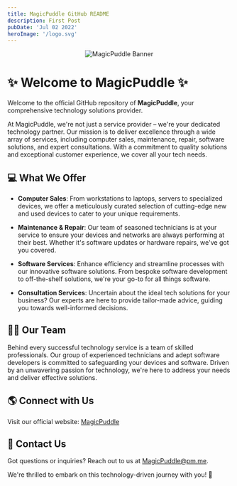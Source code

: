 ```yaml
---
title: MagicPuddle GitHub README
description: First Post
pubDate: 'Jul 02 2022'
heroImage: '/logo.svg'
---
```


<p align="center">
  <img src="https://github.com/MagicPuddle/media/blob/875e5e99f1e108c12e5da44c4e8a571af9ca7776/banner.png" alt="MagicPuddle Banner">
</p>

# :sparkles: Welcome to MagicPuddle :sparkles:

Welcome to the official GitHub repository of **MagicPuddle**, your comprehensive technology solutions provider.

At MagicPuddle, we're not just a service provider – we're your dedicated technology partner. Our mission is to deliver excellence through a wide array of services, including computer sales, maintenance, repair, software solutions, and expert consultations. With a commitment to quality solutions and exceptional customer experience, we cover all your tech needs.

## :computer: What We Offer

- **Computer Sales**: From workstations to laptops, servers to specialized devices, we offer a meticulously curated selection of cutting-edge new and used devices to cater to your unique requirements.

- **Maintenance & Repair**: Our team of seasoned technicians is at your service to ensure your devices and networks are always performing at their best. Whether it's software updates or hardware repairs, we've got you covered.

- **Software Services**: Enhance efficiency and streamline processes with our innovative software solutions. From bespoke software development to off-the-shelf solutions, we're your go-to for all things software.

- **Consultation Services**: Uncertain about the ideal tech solutions for your business? Our experts are here to provide tailor-made advice, guiding you towards well-informed decisions.

## :man_technologist: Our Team

Behind every successful technology service is a team of skilled professionals. Our group of experienced technicians and adept software developers is committed to safeguarding your devices and software. Driven by an unwavering passion for technology, we're here to address your needs and deliver effective solutions.

## :earth_americas: Connect with Us

Visit our official website: [MagicPuddle](https://magicpuddle.netlify.app/)

## :email: Contact Us

Got questions or inquiries? Reach out to us at <MagicPuddle@pm.me>.

We're thrilled to embark on this technology-driven journey with you! :rocket:
